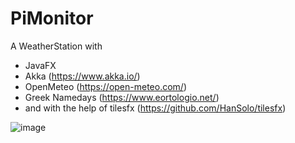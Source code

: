# PiMonitor

A WeatherStation with
- JavaFX
- Akka (https://www.akka.io/)
- OpenMeteo (https://open-meteo.com/)
- Greek Namedays (https://www.eortologio.net/)
- and with the help of tilesfx (https://github.com/HanSolo/tilesfx)

![image](https://github.com/manastaso/pimonitor/assets/3612128/fdf2d683-c090-4c82-aa2d-a503326a6b98)
